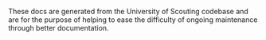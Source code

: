 These docs are generated from the University of Scouting codebase and are for the purpose of helping to ease the difficulty of ongoing maintenance through better documentation.

